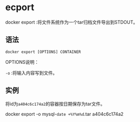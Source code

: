 # ecport 

docker export :将文件系统作为一个tar归档文件导出到STDOUT。

## 语法

`docker export [OPTIONS] CONTAINER`

OPTIONS说明：

`-o` :将输入内容写到文件。

## 实例

将id为`a404c6c174a2`的容器按日期保存为tar文件。

docker export -o mysql-`date +%Y%m%d`.tar a404c6c174a2
